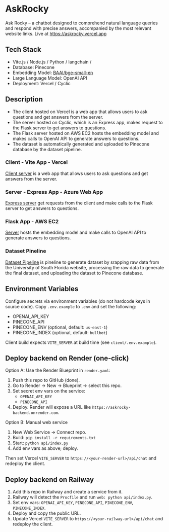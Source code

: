 # AskRocky
Ask Rocky – a chatbot designed to comprehend natural language queries and respond with precise answers, accompanied by the most relevant website links. Live at https://askrocky.vercel.app

## Tech Stack
- Vite.js / Node.js / Python / langchain / 
- Database: Pinecone
- Embedding Model: [BAAI/bge-small-en](https://huggingface.co/BAAI/bge-small-en)
- Large Language Model: OpenAI API
- Deployment: Vercel / Cyclic

## Description
- The client hosted on Vercel is a web app that allows users to ask questions and get answers from the server.
- The server hosted on Cyclic, which is an Express app, makes request to the Flask server to get answers to questions.
- The Flask server hosted on AWS EC2 hosts the embedding model and makes calls to OpenAI API to generate answers to questions.
- The dataset is automatically generated and uploaded to Pinecone database by the dataset pipeline.
  
### Client - Vite App - Vercel
[Client server](client) is a web app that allows users to ask questions and get answers from the server.

### Server - Express App - Azure Web App
[Express server](server) get requests from the client and make calls to the Flask server to get answers to questions.

### Flask App - AWS EC2 
[Server](flaskServer) hosts the embedding model and make calls to OpenAI API to generate answers to questions.

### Dataset Pineline
[Dataset Pipeline](datasetPipeline) is pineline to generate dataset by srapping raw data from the University of South Florida website, processing the raw data to generate the final dataset, and uploading the dataset to Pinecone database.

## Environment Variables

Configure secrets via environment variables (do not hardcode keys in source code). Copy `.env.example` to `.env` and set the following:

- OPENAI_API_KEY
- PINECONE_API
- PINECONE_ENV (optional, default: `us-east-1`)
- PINECONE_INDEX (optional, default: `bullbot`)

Client build expects `VITE_SERVER` at build time (see `client/.env.example`).

## Deploy backend on Render (one-click)

Option A: Use the Render Blueprint in `render.yaml`:

1. Push this repo to GitHub (done).
2. Go to Render → New → Blueprint → select this repo.
3. Set secret env vars on the service:
	- `OPENAI_API_KEY`
	- `PINECONE_API`
4. Deploy. Render will expose a URL like `https://askrocky-backend.onrender.com`.

Option B: Manual web service
1. New Web Service → Connect repo.
2. Build: `pip install -r requirements.txt`
3. Start: `python api/index.py`
4. Add env vars as above; deploy.

Then set Vercel `VITE_SERVER` to `https://<your-render-url>/api/chat` and redeploy the client.

## Deploy backend on Railway

1. Add this repo in Railway and create a service from it.
2. Railway will detect the `Procfile` and run `web: python api/index.py`.
3. Set env vars: `OPENAI_API_KEY`, `PINECONE_API`, `PINECONE_ENV`, `PINECONE_INDEX`.
4. Deploy and copy the public URL.
5. Update Vercel `VITE_SERVER` to `https://<your-railway-url>/api/chat` and redeploy the client.
